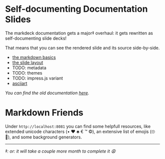 # Self-documenting Documentation Slides

The markdeck documentation gets a major‡ overhaul:
it gets rewritten as self-documenting slide decks!

That means that you can see the rendered slide and its source side-by-side.

* [the markdown basics](https://arnehilmann.github.io/markdeck/docs/markdown-basics/explain.html)
* [the slide layout](https://arnehilmann.github.io/markdeck/docs/slide-layout/explain.html)
* TODO: metadata
* TODO: themes
* TODO: impress.js variant
* [asciiart](https://arnehilmann.github.io/markdeck/docs/asciiart/explain.html)

_You can find the old documentation [here](DOCUMENTATION-OLD.md)._


# Markdown Friends

Under ```http://localhost:8081``` you can find some helpfull resources, like extended unicode characters
(• ♥ ♣ € ™ ©), an extensive list of emojis (🙄 🤔), and some background generators.

----

_‡: or: it will take a couple more month to complete it 😩_
